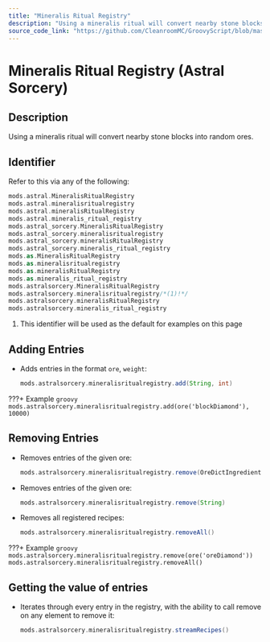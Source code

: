 ```yaml
---
title: "Mineralis Ritual Registry"
description: "Using a mineralis ritual will convert nearby stone blocks into random ores."
source_code_link: "https://github.com/CleanroomMC/GroovyScript/blob/master/src/main/java/com/cleanroommc/groovyscript/compat/mods/astralsorcery/OreChance.java"
---
```


# Mineralis Ritual Registry (Astral Sorcery)

## Description

Using a mineralis ritual will convert nearby stone blocks into random ores.

## Identifier

Refer to this via any of the following:

```groovy hl_lines="14"
mods.astral.MineralisRitualRegistry
mods.astral.mineralisritualregistry
mods.astral.mineralisRitualRegistry
mods.astral.mineralis_ritual_registry
mods.astral_sorcery.MineralisRitualRegistry
mods.astral_sorcery.mineralisritualregistry
mods.astral_sorcery.mineralisRitualRegistry
mods.astral_sorcery.mineralis_ritual_registry
mods.as.MineralisRitualRegistry
mods.as.mineralisritualregistry
mods.as.mineralisRitualRegistry
mods.as.mineralis_ritual_registry
mods.astralsorcery.MineralisRitualRegistry
mods.astralsorcery.mineralisritualregistry/*(1)!*/
mods.astralsorcery.mineralisRitualRegistry
mods.astralsorcery.mineralis_ritual_registry
```

1. This identifier will be used as the default for examples on this page

## Adding Entries

- Adds entries in the format `ore`, `weight`:

    ```groovy
    mods.astralsorcery.mineralisritualregistry.add(String, int)
    ```

???+ Example
    ```groovy
    mods.astralsorcery.mineralisritualregistry.add(ore('blockDiamond'), 10000)
    ```

## Removing Entries

- Removes entries of the given ore:

    ```groovy
    mods.astralsorcery.mineralisritualregistry.remove(OreDictIngredient)
    ```

- Removes entries of the given ore:

    ```groovy
    mods.astralsorcery.mineralisritualregistry.remove(String)
    ```

- Removes all registered recipes:

    ```groovy
    mods.astralsorcery.mineralisritualregistry.removeAll()
    ```

???+ Example
    ```groovy
    mods.astralsorcery.mineralisritualregistry.remove(ore('oreDiamond'))
    mods.astralsorcery.mineralisritualregistry.removeAll()
    ```

## Getting the value of entries

- Iterates through every entry in the registry, with the ability to call remove on any element to remove it:

    ```groovy
    mods.astralsorcery.mineralisritualregistry.streamRecipes()
    ```
